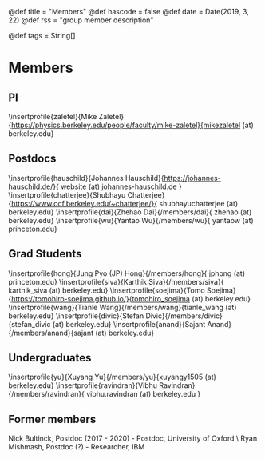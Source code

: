 @def title = "Members"
@def hascode = false
@def date = Date(2019, 3, 22)
@def rss = "group member description"

@def tags = String[]

# Members

## PI
\insertprofile{zaletel}{Mike Zaletel}{https://physics.berkeley.edu/people/faculty/mike-zaletel}{mikezaletel (at) berkeley.edu}

## Postdocs

\insertprofile{hauschild}{Johannes Hauschild}{https://johannes-hauschild.de/}{ website (at) johannes-hauschild.de }
\insertprofile{chatterjee}{Shubhayu Chatterjee}{https://www.ocf.berkeley.edu/~chatterjee/}{ shubhayuchatterjee (at) berkeley.edu}
\insertprofile{dai}{Zhehao Dai}{/members/dai}{ zhehao (at) berkeley.edu}
\insertprofile{wu}{Yantao Wu}{/members/wu}{ yantaow (at) princeton.edu}

## Grad Students
\insertprofile{hong}{Jung Pyo (JP) Hong}{/members/hong}{ jphong (at) princeton.edu}
\insertprofile{siva}{Karthik Siva}{/members/siva}{ karthik_siva (at) berkeley.edu}
\insertprofile{soejima}{Tomo Soejima}{https://tomohiro-soejima.github.io/}{tomohiro_soejima (at) berkeley.edu}
\insertprofile{wang}{Tianle Wang}{/members/wang}{tianle_wang (at) berkeley.edu}
\insertprofile{divic}{Stefan Divic}{/members/divic}{stefan_divic (at) berkeley.edu}
\insertprofile{anand}{Sajant Anand}{/members/anand}{sajant (at) berkeley.edu}

## Undergraduates

\insertprofile{yu}{Xuyang Yu}{/members/yu}{xuyangy1505 (at) berkeley.edu}
\insertprofile{ravindran}{Vibhu Ravindran}{/members/ravindran}{ vibhu.ravindran (at) berkeley.edu }

## Former members

Nick Bultinck, Postdoc (2017 - 2020) - Postdoc, University of Oxford \\
Ryan Mishmash, Postdoc (?) - Researcher, IBM